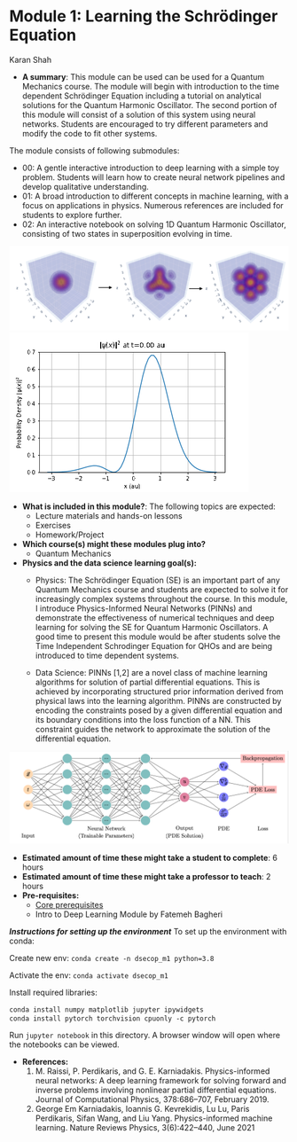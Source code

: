 # Module 1: Learning the Schrödinger Equation
Karan Shah

-  **A summary**: This module can be used can be used for a Quantum Mechanics course. The module will begin with introduction to the time dependent Schrödinger Equation including a tutorial on analytical solutions for the  Quantum Harmonic Oscillator. The second portion of this module will consist of a solution of this system using neural networks. Students are encouraged to try different parameters and modify the code to fit other systems.

The module consists of following submodules:
- 00: A gentle interactive introduction to deep learning with a simple toy problem. Students will learn how to create neural network pipelines and develop qualitative understanding.
- 01: A broad introduction to different concepts in machine learning, with a focus on applications in physics. Numerous references are included for students to explore further.
- 02: An interactive notebook on solving 1D Quantum Harmonic Oscillator, consisting of two states in superposition evolving in time.

![Time evolution for a 3D Quantum Harmonic Oscillator](fig/3d_qho.png)
![Time evolution for a 1D Quantum Harmonic Oscillator](plots/waveform/animation.gif)
	
-   **What is included in this module?**: The following topics are expected:
    -   Lecture materials and hands-on lessons
    -   Exercises
    -   Homework/Project
-   **Which course(s) might these modules plug into?**
	-   Quantum Mechanics
-   **Physics and the data science learning goal(s):**
	-   Physics: The Schrödinger Equation (SE) is an important part of any Quantum Mechanics course and students are expected to solve it for increasingly complex systems throughout the course. In this module, I introduce Physics-Informed Neural Networks (PINNs) and demonstrate the effectiveness of numerical techniques and deep learning for solving the SE for Quantum Harmonic Oscillators. A good time to present this module would be after students solve the Time Independent Schrodinger Equation for QHOs and are being introduced to time dependent systems.

	- Data Science: PINNs [1,2] are a novel class of machine learning algorithms for solution of partial differential equations. This is achieved by incorporating structured prior information derived from physical laws into the learning algorithm. PINNs are constructed by encoding the constraints posed by a given differential equation and its boundary conditions into the loss function of a NN. This constraint guides the network to approximate the solution of the differential equation.

![PINN architecture](fig/PINN_diagrams.png)

-   **Estimated amount of time these might take a student to complete**: 6 hours
-   **Estimated amount of time these might take a professor to teach**: 2 hours
-   **Pre-requisites:** 
    - [Core prerequisites](https://github.com/GDS-Education-Community-of-Practice/DSECOP/wiki/Core-prerequisites)
    - Intro to Deep Learning Module by Fatemeh Bagheri

***Instructions for setting up the environment***
To set up the environment with conda:

Create new env:
`conda create -n dsecop_m1 python=3.8`

Activate the env:
`conda activate dsecop_m1`

Install required libraries:
```
conda install numpy matplotlib jupyter ipywidgets
conda install pytorch torchvision cpuonly -c pytorch
```

Run `jupyter notebook` in this directory. A browser window will open where the notebooks can be viewed.

-   **References:**
    1. M. Raissi, P. Perdikaris, and G. E. Karniadakis. Physics-informed neural networks: A deep learning framework for solving forward and inverse problems involving nonlinear partial differential equations. Journal of Computational Physics, 378:686–707, February 2019.
    2. George Em Karniadakis, Ioannis G. Kevrekidis, Lu Lu, Paris Perdikaris, Sifan Wang, and Liu Yang. Physics-informed machine learning. Nature Reviews Physics, 3(6):422–440, June 2021
